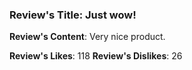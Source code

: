 ### Review's Title: Just wow!

**Review's Content**:
Very nice product.

**Review's Likes**: 118
**Review's Dislikes**: 26

